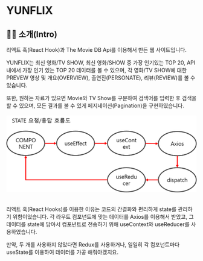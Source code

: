 # YUNFLIX

## 🙋‍♂️ 소개(Intro)

리액트 훅(React Hook)과 The Movie DB Api를 이용해서 만든 웹 사이트입니다.<br/>

YUNFLIX는 최신 영화/TV SHOW, 최신 영화/SHOW 중 가장 인기있는 TOP 20, API내에서 가장 인기 있는 TOP 20 데이터를 볼 수 있으며, 각 영화/TV SHOW에 대한 PREVEW 영상 및 개요(OVERVIEW), 출연진(PERSONATE), 리뷰(REVIEW)를 볼 수 있습니다.<br/>

또한, 원하는 자료가 있으면 Movie와 TV Show를 구분하여 검색어를 입력한 후 검색을 할 수 있으며, 모든 결과를 불 수 있게 페지네이션(Pagination)을 구현하였습니다. <br/>
<br/>
![screentshot](./images/state-flow.png)
<br/><br/>

리액트 훅(React Hooks)를 이용한 이유는 코드의 간결화와 편리하게 state를 관리하기 위함이었습니다. 각 라우트 컴포넌트에 맞는 데이터를 Axios를 이용해서 받았고, 그 데이터를 state에 담아서 컴포넌트로 전송하기 위해 useContext와 useReducer를 사용하였습니다.</br>

만약, 두 개를 사용하지 않았다면 Redux를 사용하거나, 일일히 각 컴포넌트마다 useState를 이용하여 데이터를 가공 해줘야겠지요.
